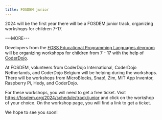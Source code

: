 ```yaml
---
title: FOSDEM junior
---
```


2024 will be the first year there will be a FOSDEM junior track, organizing workshops for children 7-17.

---MORE---

Developers from the [FOSS Educational Programming Languages devroom](https://fosdem.org/2024/schedule/track/educational/) will be organizing workshops for children from 7 - 17 with the help of [CoderDojo](https://coderdojo.com/).

At FOSDEM, volunteers from CoderDojo International, CoderDojo Netherlands, and CoderDojo Belgium will be helping during the workshops. There will be workshops from MicroBlocks, Snap!, Zim, MIT App Inventor, Raspberry Pi, Hedy, and CoderDojo.

For these workshops, you will need to get a free ticket. Visit https://fosdem.org/2024/schedule/track/junior and click on the workshop of your choice. On the workshop page, you will find a link to get a ticket.

We hope to see you soon! 
